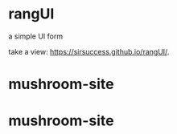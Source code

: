 # rangUI
a simple UI form

take a view: https://sirsuccess.github.io/rangUI/.
# mushroom-site
# mushroom-site
